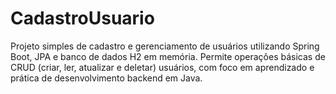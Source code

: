 # CadastroUsuario
Projeto simples de cadastro e gerenciamento de usuários utilizando Spring Boot, JPA e banco de dados H2 em memória. Permite operações básicas de CRUD (criar, ler, atualizar e deletar) usuários, com foco em aprendizado e prática de desenvolvimento backend em Java.
